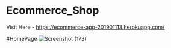 ﻿# Ecommerce_Shop
Visit Here - https://ecommerce-app-201901113.herokuapp.com/

#HomePage
![Screenshot (173)](https://user-images.githubusercontent.com/104008575/174656491-7c6dceb8-ef72-4226-bf63-7767b62a463d.png)
